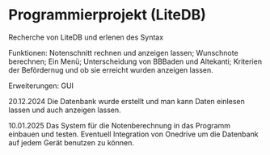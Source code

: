 # Programmierprojekt (LiteDB)

Recherche von LiteDB und erlenen des Syntax

Funktionen: Notenschnitt rechnen und anzeigen lassen; Wunschnote berechnen; Ein Menü; Unterscheidung von BBBaden und Altekanti; Kriterien der Befördernug und ob sie erreicht wurden anzeigen lassen. 


Erweiterungen: GUI

20.12.2024 Die Datenbank wurde erstellt und man kann Daten einlesen lassen und auch anzeigen lassen.

10.01.2025 Das System für die Notenberechnung in das Programm einbauen und testen. Eventuell Integration von Onedrive um die Datenbank auf jedem Gerät benutzen zu können.
